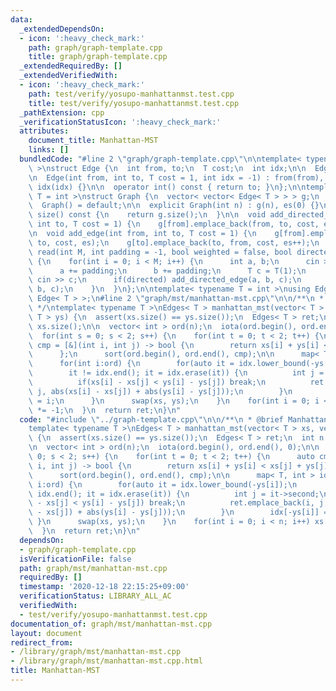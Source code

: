 ```yaml
---
data:
  _extendedDependsOn:
  - icon: ':heavy_check_mark:'
    path: graph/graph-template.cpp
    title: graph/graph-template.cpp
  _extendedRequiredBy: []
  _extendedVerifiedWith:
  - icon: ':heavy_check_mark:'
    path: test/verify/yosupo-manhattanmst.test.cpp
    title: test/verify/yosupo-manhattanmst.test.cpp
  _pathExtension: cpp
  _verificationStatusIcon: ':heavy_check_mark:'
  attributes:
    document_title: Manhattan-MST
    links: []
  bundledCode: "#line 2 \"graph/graph-template.cpp\"\n\ntemplate< typename T = int\
    \ >\nstruct Edge {\n  int from, to;\n  T cost;\n  int idx;\n\n  Edge() = default;\n\
    \n  Edge(int from, int to, T cost = 1, int idx = -1) : from(from), to(to), cost(cost),\
    \ idx(idx) {}\n\n  operator int() const { return to; }\n};\n\ntemplate< typename\
    \ T = int >\nstruct Graph {\n  vector< vector< Edge< T > > > g;\n  int es;\n\n\
    \  Graph() = default;\n\n  explicit Graph(int n) : g(n), es(0) {}\n\n  size_t\
    \ size() const {\n    return g.size();\n  }\n\n  void add_directed_edge(int from,\
    \ int to, T cost = 1) {\n    g[from].emplace_back(from, to, cost, es++);\n  }\n\
    \n  void add_edge(int from, int to, T cost = 1) {\n    g[from].emplace_back(from,\
    \ to, cost, es);\n    g[to].emplace_back(to, from, cost, es++);\n  }\n\n  void\
    \ read(int M, int padding = -1, bool weighted = false, bool directed = false)\
    \ {\n    for(int i = 0; i < M; i++) {\n      int a, b;\n      cin >> a >> b;\n\
    \      a += padding;\n      b += padding;\n      T c = T(1);\n      if(weighted)\
    \ cin >> c;\n      if(directed) add_directed_edge(a, b, c);\n      else add_edge(a,\
    \ b, c);\n    }\n  }\n};\n\ntemplate< typename T = int >\nusing Edges = vector<\
    \ Edge< T > >;\n#line 2 \"graph/mst/manhattan-mst.cpp\"\n\n/**\n * @brief Manhattan-MST\n\
    \ */\ntemplate< typename T >\nEdges< T > manhattan_mst(vector< T > xs, vector<\
    \ T > ys) {\n  assert(xs.size() == ys.size());\n  Edges< T > ret;\n  int n = (int)\
    \ xs.size();\n\n  vector< int > ord(n);\n  iota(ord.begin(), ord.end(), 0);\n\n\
    \  for(int s = 0; s < 2; s++) {\n    for(int t = 0; t < 2; t++) {\n      auto\
    \ cmp = [&](int i, int j) -> bool {\n        return xs[i] + ys[i] < xs[j] + ys[j];\n\
    \      };\n      sort(ord.begin(), ord.end(), cmp);\n\n      map< T, int > idx;\n\
    \      for(int i:ord) {\n        for(auto it = idx.lower_bound(-ys[i]);\n    \
    \        it != idx.end(); it = idx.erase(it)) {\n          int j = it->second;\n\
    \          if(xs[i] - xs[j] < ys[i] - ys[j]) break;\n          ret.emplace_back(i,\
    \ j, abs(xs[i] - xs[j]) + abs(ys[i] - ys[j]));\n        }\n        idx[-ys[i]]\
    \ = i;\n      }\n      swap(xs, ys);\n    }\n    for(int i = 0; i < n; i++) xs[i]\
    \ *= -1;\n  }\n  return ret;\n}\n"
  code: "#include \"../graph-template.cpp\"\n\n/**\n * @brief Manhattan-MST\n */\n\
    template< typename T >\nEdges< T > manhattan_mst(vector< T > xs, vector< T > ys)\
    \ {\n  assert(xs.size() == ys.size());\n  Edges< T > ret;\n  int n = (int) xs.size();\n\
    \n  vector< int > ord(n);\n  iota(ord.begin(), ord.end(), 0);\n\n  for(int s =\
    \ 0; s < 2; s++) {\n    for(int t = 0; t < 2; t++) {\n      auto cmp = [&](int\
    \ i, int j) -> bool {\n        return xs[i] + ys[i] < xs[j] + ys[j];\n      };\n\
    \      sort(ord.begin(), ord.end(), cmp);\n\n      map< T, int > idx;\n      for(int\
    \ i:ord) {\n        for(auto it = idx.lower_bound(-ys[i]);\n            it !=\
    \ idx.end(); it = idx.erase(it)) {\n          int j = it->second;\n          if(xs[i]\
    \ - xs[j] < ys[i] - ys[j]) break;\n          ret.emplace_back(i, j, abs(xs[i]\
    \ - xs[j]) + abs(ys[i] - ys[j]));\n        }\n        idx[-ys[i]] = i;\n     \
    \ }\n      swap(xs, ys);\n    }\n    for(int i = 0; i < n; i++) xs[i] *= -1;\n\
    \  }\n  return ret;\n}\n"
  dependsOn:
  - graph/graph-template.cpp
  isVerificationFile: false
  path: graph/mst/manhattan-mst.cpp
  requiredBy: []
  timestamp: '2020-12-18 22:15:25+09:00'
  verificationStatus: LIBRARY_ALL_AC
  verifiedWith:
  - test/verify/yosupo-manhattanmst.test.cpp
documentation_of: graph/mst/manhattan-mst.cpp
layout: document
redirect_from:
- /library/graph/mst/manhattan-mst.cpp
- /library/graph/mst/manhattan-mst.cpp.html
title: Manhattan-MST
---
```

